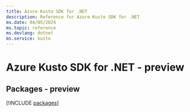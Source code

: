 ```yaml
---
title: Azure Kusto SDK for .NET
description: Reference for Azure Kusto SDK for .NET
ms.date: 04/05/2024
ms.topic: reference
ms.devlang: dotnet
ms.service: kusto
---
```

# Azure Kusto SDK for .NET - preview
## Packages - preview
[!INCLUDE [packages](kusto-index.md)]